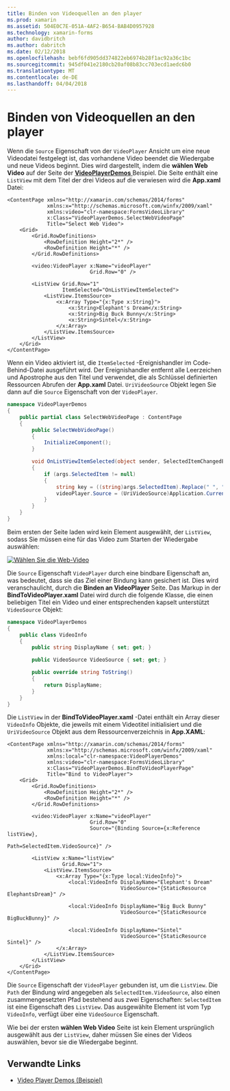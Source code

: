 ```yaml
---
title: Binden von Videoquellen an den player
ms.prod: xamarin
ms.assetid: 504E0C7E-051A-4AF2-B654-BAB4D0957928
ms.technology: xamarin-forms
author: davidbritch
ms.author: dabritch
ms.date: 02/12/2018
ms.openlocfilehash: bebf6fd905dd374822eb6974b28f1ac92a36c1bc
ms.sourcegitcommit: 945df041e2180cb20af08b83cc703ecd1aedc6b0
ms.translationtype: MT
ms.contentlocale: de-DE
ms.lasthandoff: 04/04/2018
---
```

# <a name="binding-video-sources-to-the-player"></a>Binden von Videoquellen an den player

Wenn die `Source` Eigenschaft von der `VideoPlayer` Ansicht um eine neue Videodatei festgelegt ist, das vorhandene Video beendet die Wiedergabe und neue Videos beginnt. Dies wird dargestellt, indem die **wählen Web Video** auf der Seite der [ **VideoPlayerDemos** ](https://developer.xamarin.com/samples/xamarin-forms/customrenderers/VideoPlayerDemos/) Beispiel. Die Seite enthält eine `ListView` mit dem Titel der drei Videos auf die verwiesen wird die **App.xaml** Datei:

```xaml
<ContentPage xmlns="http://xamarin.com/schemas/2014/forms"
             xmlns:x="http://schemas.microsoft.com/winfx/2009/xaml"
             xmlns:video="clr-namespace:FormsVideoLibrary"
             x:Class="VideoPlayerDemos.SelectWebVideoPage"
             Title="Select Web Video">
    <Grid>
        <Grid.RowDefinitions>
            <RowDefinition Height="2*" />
            <RowDefinition Height="*" />
        </Grid.RowDefinitions>
        
        <video:VideoPlayer x:Name="videoPlayer"
                           Grid.Row="0" />

        <ListView Grid.Row="1"
                  ItemSelected="OnListViewItemSelected">
            <ListView.ItemsSource>
                <x:Array Type="{x:Type x:String}">
                    <x:String>Elephant's Dream</x:String>
                    <x:String>Big Buck Bunny</x:String>
                    <x:String>Sintel</x:String>
                </x:Array>
            </ListView.ItemsSource>
        </ListView>
    </Grid>
</ContentPage>
```

Wenn ein Video aktiviert ist, die `ItemSelected` -Ereignishandler im Code-Behind-Datei ausgeführt wird. Der Ereignishandler entfernt alle Leerzeichen und Apostrophe aus den Titel und verwendet, die als Schlüssel definierten Ressourcen Abrufen der **App.xaml** Datei. `UriVideoSource` Objekt legen Sie dann auf die `Source` Eigenschaft von der `VideoPlayer`.

```csharp
namespace VideoPlayerDemos
{
    public partial class SelectWebVideoPage : ContentPage
    {
        public SelectWebVideoPage()
        {
            InitializeComponent();
        }

        void OnListViewItemSelected(object sender, SelectedItemChangedEventArgs args)
        {
            if (args.SelectedItem != null)
            {
                string key = ((string)args.SelectedItem).Replace(" ", "").Replace("'", "");
                videoPlayer.Source = (UriVideoSource)Application.Current.Resources[key];
            }
        }
    }
}
```

Beim ersten der Seite laden wird kein Element ausgewählt, der `ListView`, sodass Sie müssen eine für das Video zum Starten der Wiedergabe auswählen:

[![Wählen Sie die Web-Video](source-bindings-images/selectwebvideo-small.png "Web Video auswählen")](source-bindings-images/selectwebvideo-large.png#lightbox "Web Video auswählen")

Die `Source` Eigenschaft `VideoPlayer` durch eine bindbare Eigenschaft an, was bedeutet, dass sie das Ziel einer Bindung kann gesichert ist. Dies wird veranschaulicht, durch die **Binden an VideoPlayer** Seite. Das Markup in der **BindToVideoPlayer.xaml** Datei wird durch die folgende Klasse, die einen beliebigen Titel ein Video und einer entsprechenden kapselt unterstützt `VideoSource` Objekt:

```csharp
namespace VideoPlayerDemos
{
    public class VideoInfo
    {
        public string DisplayName { set; get; }

        public VideoSource VideoSource { set; get; }

        public override string ToString()
        {
            return DisplayName;
        }
    }
}
```

Die `ListView` in der **BindToVideoPlayer.xaml** -Datei enthält ein Array dieser `VideoInfo` Objekte, die jeweils mit einem Videotitel initialisiert und die `UriVideoSource` Objekt aus dem Ressourcenverzeichnis in  **App.XAML**:

```xaml
<ContentPage xmlns="http://xamarin.com/schemas/2014/forms"
             xmlns:x="http://schemas.microsoft.com/winfx/2009/xaml"
             xmlns:local="clr-namespace:VideoPlayerDemos"
             xmlns:video="clr-namespace:FormsVideoLibrary"
             x:Class="VideoPlayerDemos.BindToVideoPlayerPage"
             Title="Bind to VideoPlayer">
    <Grid>
        <Grid.RowDefinitions>
            <RowDefinition Height="2*" />
            <RowDefinition Height="*" />
        </Grid.RowDefinitions>

        <video:VideoPlayer x:Name="videoPlayer"
                           Grid.Row="0"
                           Source="{Binding Source={x:Reference listView},
                                            Path=SelectedItem.VideoSource}" />

        <ListView x:Name="listView"
                  Grid.Row="1">
            <ListView.ItemsSource>
                <x:Array Type="{x:Type local:VideoInfo}">
                    <local:VideoInfo DisplayName="Elephant's Dream"
                                     VideoSource="{StaticResource ElephantsDream}" />

                    <local:VideoInfo DisplayName="Big Buck Bunny"
                                     VideoSource="{StaticResource BigBuckBunny}" />

                    <local:VideoInfo DisplayName="Sintel"
                                     VideoSource="{StaticResource Sintel}" />
                </x:Array>
            </ListView.ItemsSource>
        </ListView>
    </Grid>
</ContentPage>
```

Die `Source` Eigenschaft der `VideoPlayer` gebunden ist, um die `ListView`. Die `Path` der Bindung wird angegeben als `SelectedItem.VideoSource`, also einen zusammengesetzten Pfad bestehend aus zwei Eigenschaften: `SelectedItem` ist eine Eigenschaft des `ListView`. Das ausgewählte Element ist vom Typ `VideoInfo`, verfügt über eine `VideoSource` Eigenschaft.

Wie bei der ersten **wählen Web Video** Seite ist kein Element ursprünglich ausgewählt aus der `ListView`, daher müssen Sie eines der Videos auswählen, bevor sie die Wiedergabe beginnt.


## <a name="related-links"></a>Verwandte Links

- [Video Player Demos (Beispiel)](https://developer.xamarin.com/samples/xamarin-forms/customrenderers/VideoPlayerDemos/)
